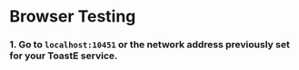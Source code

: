# Browser Testing

### 1. Go to `localhost:10451`  or the network address previously set for your ToastE service.

